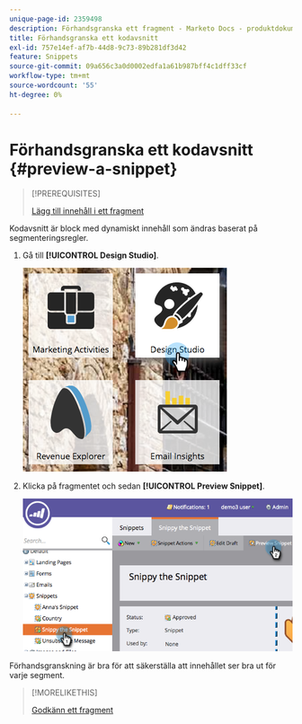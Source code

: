 ```yaml
---
unique-page-id: 2359498
description: Förhandsgranska ett fragment - Marketo Docs - produktdokumentation
title: Förhandsgranska ett kodavsnitt
exl-id: 757e14ef-af7b-44d8-9c73-89b281df3d42
feature: Snippets
source-git-commit: 09a656c3a0d0002edfa1a61b987bff4c1dff33cf
workflow-type: tm+mt
source-wordcount: '55'
ht-degree: 0%

---
```


# Förhandsgranska ett kodavsnitt {#preview-a-snippet}

>[!PREREQUISITES]
>
>[Lägg till innehåll i ett fragment](/help/marketo/product-docs/personalization/segmentation-and-snippets/snippets/add-content-to-a-snippet.md)

Kodavsnitt är block med dynamiskt innehåll som ändras baserat på segmenteringsregler.

1. Gå till **[!UICONTROL Design Studio]**.

   ![](assets/designstudio-3.png)

1. Klicka på fragmentet och sedan **[!UICONTROL Preview Snippet]**.

   ![](assets/image2014-9-16-9-3a48-3a32.png)

Förhandsgranskning är bra för att säkerställa att innehållet ser bra ut för varje segment.

>[!MORELIKETHIS]
>
>[Godkänn ett fragment](/help/marketo/product-docs/personalization/segmentation-and-snippets/snippets/approve-a-snippet.md)
